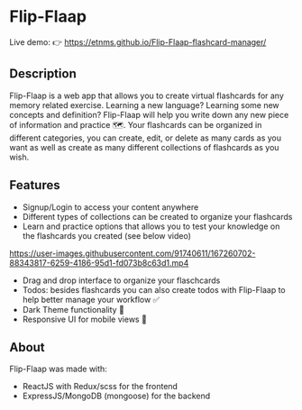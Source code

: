 # Flip-Flaap

Live demo: :point_right: https://etnms.github.io/Flip-Flaap-flashcard-manager/
## Description

Flip-Flaap is a web app that allows you to create virtual flashcards for any memory related exercise. Learning a new language? Learning some new concepts and definition? Flip-Flaap will help you write down any new piece of information and practice :world_map:. 
Your flashcards can be organized in different categories, you can create, edit, or delete as many cards as you want as well as create as many different collections of flashcards as you wish. 

## Features

- Signup/Login to access your content anywhere
- Different types of collections can be created to organize your flashcards
- Learn and practice options that allows you to test your knowledge on the flashcards you created (see below video)

https://user-images.githubusercontent.com/91740611/167260702-88343817-6259-4186-95d1-fd073b8c63d1.mp4

- Drag and drop interface to organize your flaschcards 
- Todos: besides flashcards you can also create todos with Flip-Flaap to help better manage your workflow :white_check_mark:
- Dark Theme functionality :crescent_moon:
- Responsive UI for mobile views :iphone:

## About

Flip-Flaap was made with: 
- ReactJS with Redux/scss for the frontend
- ExpressJS/MongoDB (mongoose) for the backend
